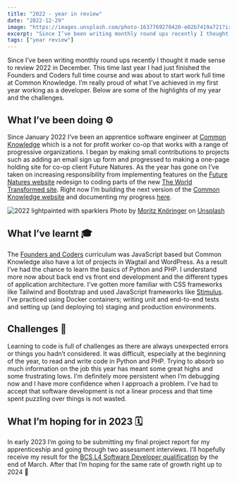 ```yaml
---
title: "2022 - year in review"
date: "2022-12-29"
image: "https://images.unsplash.com/photo-1637769270420-e02b7419a721?ixlib=rb-4.0.3&ixid=MnwxMjA3fDB8MHxwaG90by1wYWdlfHx8fGVufDB8fHx8&auto=format&fit=crop&w=1770&q=80"
excerpt: "Since I’ve been writing monthly round ups recently I thought it made sense to review 2022 in December. This time last year I had just finished the Founders and Coders full time course and was about to start work full time at Common Knowledge."
tags: ["year review"]
---
```


<article>

Since I’ve been writing monthly round ups recently I thought it made sense to review 2022 in December. This time last year I had just finished the Founders and Coders full time course and was about to start work full time at Common Knowledge. I’m really proud of what I’ve achieved in my first year working as a developer. Below are some of the highlights of my year and the challenges.

<h1> What I’ve been doing ⚙️ </h1>

Since January 2022 I’ve been an apprentice software engineer at [Common Knowledge](https://commonknowledge.coop/) which is a not for profit worker co-op that works with a range of progressive organizations.
I began by making small contributions to projects such as adding an email sign up form and progressed to making a one-page holding site for co-op client Future Natures. As the year has gone on I’ve taken on increasing responsibility from implementing features on the [Future Natures website](https://futurenatures.org/) redesign to coding parts of the new [The World Transformed site](https://theworldtransformed.org/).
Right now I’m building the next version of the [Common Knowledge website](https://alpha.commonknowledge.coop) and documenting my progress [here](https://alpha.commonknowledge.coop/writing/).

![2022 lightpainted with sparklers](https://images.unsplash.com/photo-1637769270420-e02b7419a721?ixlib=rb-4.0.3&ixid=MnwxMjA3fDB8MHxwaG90by1wYWdlfHx8fGVufDB8fHx8&auto=format&fit=crop&w=1770&q=80)
Photo by <a href="https://unsplash.com/@mokngr?utm_source=unsplash&utm_medium=referral&utm_content=creditCopyText">Moritz Knöringer</a> on <a href="https://unsplash.com/photos/LPj8vt3EoXE?utm_source=unsplash&utm_medium=referral&utm_content=creditCopyText">Unsplash</a>

<h2> What I’ve learnt 🎓 </h2>

The [Founders and Coders](https://www.foundersandcoders.com/) curriculum was JavaScript based but Common Knowledge also have a lot of projects in Wagtail and WordPress. As a result I’ve had the chance to learn the basics of Python and PHP. I understand more now about back end vs front end development and the different types of application architecture. I’ve gotten more familiar with CSS frameworks like Tailwind and Bootstrap and used JavaScript frameworks like [Stimulus](https://stimulus.hotwired.dev/). I’ve practiced using Docker containers; writing unit and end-to-end tests and setting up (and deploying to) staging and production environments.

<h2> Challenges 🚨 </h2>

Learning to code is full of challenges as there are always unexpected errors or things you hadn’t considered. It was difficult, especially at the beginning of the year, to read and write code in Python and PHP. Trying to absorb so much information on the job this year has meant some great highs and some frustrating lows. I’m definitely more persistent when I’m debugging now and I have more confidence when I approach a problem. I’ve had to accept that software development is not a linear process and that time spent puzzling over things is not wasted.

<h2> What I’m hoping for in 2023 🗓 </h2>

In early 2023 I’m going to be submitting my final project report for my apprenticeship and going through two assessment interviews. I’ll hopefully receive my result for the [BCS L4 Software Developer qualification](https://www.instituteforapprenticeships.org/apprenticeship-standards/software-developer-v1-1) by the end of March. After that I’m hoping for the same rate of growth right up to 2024 💫

</article>
